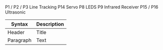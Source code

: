 P1 / P2 / P3 Line Tracking
P14 Servo
P8  LEDS
P9 Infrared Receiver
P15 / P16 Ultrasonic


| Syntax      | Description |
| ----------- | ----------- |
| Header      | Title       |
| Paragraph   | Text        |
